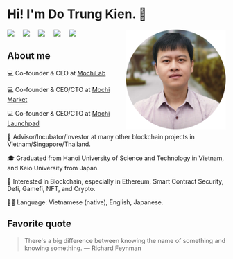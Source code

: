 <h1 align="">Hi! I'm Do Trung Kien. 👋</h1>

<img align='right' src="https://github.com/dotrungkien/dotrungkien/raw/master/assets/avatar.png" width="230">

<p align="">
  <a href="https://github.com/dotrungkien/"><img src="https://img.shields.io/badge/-Github-black?style=flat-square&logo=github"/></a>&nbsp;&nbsp;&nbsp;&nbsp;
  <a href="mailto:trungkien.keio@gmail.com"><img src="https://img.shields.io/badge/gmail-%23D14836.svg?&style=flat-square&logo=gmail&logoColor=white" /></a>&nbsp;&nbsp;&nbsp;&nbsp;
  <a href="https://www.facebook.com/trungkien162"><img src="https://img.shields.io/badge/facebook-%233B5998.svg?&style=flat-square&logo=facebook&logoColor=white" /></a>&nbsp;&nbsp;&nbsp;&nbsp;
  <a href="https://www.linkedin.com/in/dotrungkien/"><img src="https://img.shields.io/badge/linkedin-%230077B5.svg?&style=flat-square&logo=linkedin&logoColor=white" /></a>&nbsp;&nbsp;&nbsp;&nbsp;
  <a href="https://twitter.com/kevindo90"><img src="https://img.shields.io/badge/twitter-%231DA1F2.svg?&style=flat-square&logo=twitter&logoColor=white" /></a>&nbsp;&nbsp;&nbsp;&nbsp;
</p>

## About me

💻 Co-founder & CEO at <a href="https://www.mochilab.org/">MochiLab</a>

💻 Co-founder & CEO/CTO at <a href="https://mochi.market/">Mochi Market</a>

💻 Co-founder & CEO/CTO at <a href="https://mochipad.io/">Mochi Launchpad</a>

🌱 Advisor/Incubator/Investor at many other blockchain projects in Vietnam/Singapore/Thailand.

🎓 Graduated from Hanoi University of Science and Technology in Vietnam, and Keio University from Japan.

🧐 Interested in Blockchain, especially in Ethereum, Smart Contract Security, Defi, Gamefi, NFT, and Crypto.

✍🏻 Language: Vietnamese (native), English, Japanese.

## Favorite quote

> There's a big difference between knowing﻿ the name of something and knowing something.
> ― Richard Feynman
